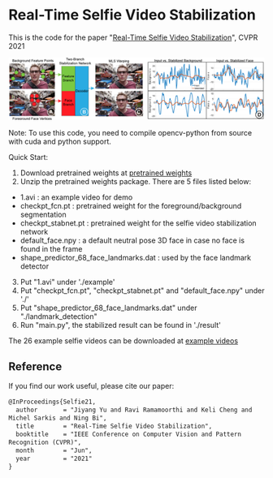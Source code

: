 # Real-Time Selfie Video Stabilization

This is the code for the paper "[Real-Time Selfie Video Stabilization](https://cseweb.ucsd.edu//~ravir/jiyangcvpr21.pdf "Real-Time Selfie Video Stabilization")", CVPR 2021

![](./Figs/teaser.png)

Note: To use this code, you need to compile opencv-python from source with cuda and python support. 

Quick Start:

1. Download pretrained weights at [pretrained weights](https://drive.google.com/file/d/1h8Dv861koK4f-kpf01kao61kOgaFaOTZ/view?usp=sharing "pretrained weights")
2. Unzip the pretrained weights package. There are 5 files listed below:
 - 1.avi : an example video for demo
 - checkpt_fcn.pt : pretrained weight for the foreground/background segmentation
 - checkpt_stabnet.pt : pretrained weight for the selfie video stabilization network
 - default_face.npy : a default neutral pose 3D face in case no face is found in the frame
 - shape_predictor_68_face_landmarks.dat : used by the face landmark detector
3. Put "1.avi" under './example'
4. Put "checkpt_fcn.pt", "checkpt_stabnet.pt" and "default_face.npy" under './'
5. Put "shape_predictor_68_face_landmarks.dat" under "./landmark_detection"
6. Run "main.py", the stabilized result can be found in './result'

The 26 example selfie videos can be downloaded at [example videos](https://drive.google.com/file/d/1Vft8LML8ZpO0fKjG-cU6-ruTHOjOw0zw/view?usp=sharing "example videos")


## Reference 
If you find our work useful, please cite our paper:
````
@InProceedings{Selfie21,
  author       = "Jiyang Yu and Ravi Ramamoorthi and Keli Cheng and Michel Sarkis and Ning Bi",
  title        = "Real-Time Selfie Video Stabilization",
  booktitle    = "IEEE Conference on Computer Vision and Pattern Recognition (CVPR)",
  month        = "Jun",
  year         = "2021"
}
````
